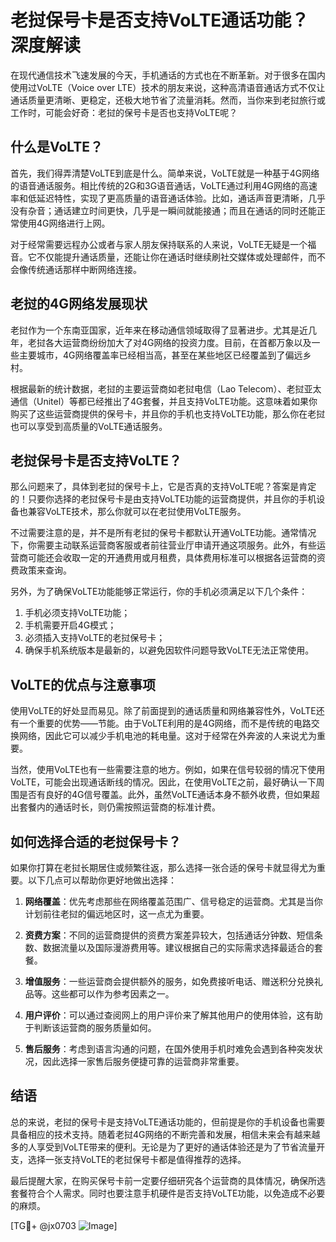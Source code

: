 # 老挝保号卡是否支持VoLTE通话功能？深度解读

在现代通信技术飞速发展的今天，手机通话的方式也在不断革新。对于很多在国内使用过VoLTE（Voice over LTE）技术的朋友来说，这种高清语音通话方式不仅让通话质量更清晰、更稳定，还极大地节省了流量消耗。然而，当你来到老挝旅行或工作时，可能会好奇：老挝的保号卡是否也支持VoLTE呢？

## 什么是VoLTE？

首先，我们得弄清楚VoLTE到底是什么。简单来说，VoLTE就是一种基于4G网络的语音通话服务。相比传统的2G和3G语音通话，VoLTE通过利用4G网络的高速率和低延迟特性，实现了更高质量的语音通话体验。比如，通话声音更清晰，几乎没有杂音；通话建立时间更快，几乎是一瞬间就能接通；而且在通话的同时还能正常使用4G网络进行上网。

对于经常需要远程办公或者与家人朋友保持联系的人来说，VoLTE无疑是一个福音。它不仅能提升通话质量，还能让你在通话时继续刷社交媒体或处理邮件，而不会像传统通话那样中断网络连接。

## 老挝的4G网络发展现状

老挝作为一个东南亚国家，近年来在移动通信领域取得了显著进步。尤其是近几年，老挝各大运营商纷纷加大了对4G网络的投资力度。目前，在首都万象以及一些主要城市，4G网络覆盖率已经相当高，甚至在某些地区已经覆盖到了偏远乡村。

根据最新的统计数据，老挝的主要运营商如老挝电信（Lao Telecom）、老挝亚太通信（Unitel）等都已经推出了4G套餐，并且支持VoLTE功能。这意味着如果你购买了这些运营商提供的保号卡，并且你的手机也支持VoLTE功能，那么你在老挝也可以享受到高质量的VoLTE通话服务。

## 老挝保号卡是否支持VoLTE？

那么问题来了，具体到老挝的保号卡上，它是否真的支持VoLTE呢？答案是肯定的！只要你选择的老挝保号卡是由支持VoLTE功能的运营商提供，并且你的手机设备也兼容VoLTE技术，那么你就可以在老挝使用VoLTE服务。

不过需要注意的是，并不是所有老挝的保号卡都默认开通VoLTE功能。通常情况下，你需要主动联系运营商客服或者前往营业厅申请开通这项服务。此外，有些运营商可能还会收取一定的开通费用或月租费，具体费用标准可以根据各运营商的资费政策来查询。

另外，为了确保VoLTE功能能够正常运行，你的手机必须满足以下几个条件：
1. 手机必须支持VoLTE功能；
2. 手机需要开启4G模式；
3. 必须插入支持VoLTE的老挝保号卡；
4. 确保手机系统版本是最新的，以避免因软件问题导致VoLTE无法正常使用。

## VoLTE的优点与注意事项

使用VoLTE的好处显而易见。除了前面提到的通话质量和网络兼容性外，VoLTE还有一个重要的优势——节能。由于VoLTE利用的是4G网络，而不是传统的电路交换网络，因此它可以减少手机电池的耗电量。这对于经常在外奔波的人来说尤为重要。

当然，使用VoLTE也有一些需要注意的地方。例如，如果在信号较弱的情况下使用VoLTE，可能会出现通话断线的情况。因此，在使用VoLTE之前，最好确认一下周围是否有良好的4G信号覆盖。此外，虽然VoLTE通话本身不额外收费，但如果超出套餐内的通话时长，则仍需按照运营商的标准计费。

## 如何选择合适的老挝保号卡？

如果你打算在老挝长期居住或频繁往返，那么选择一张合适的保号卡就显得尤为重要。以下几点可以帮助你更好地做出选择：

1. **网络覆盖**：优先考虑那些在网络覆盖范围广、信号稳定的运营商。尤其是当你计划前往老挝的偏远地区时，这一点尤为重要。
   
2. **资费方案**：不同的运营商提供的资费方案差异较大，包括通话分钟数、短信条数、数据流量以及国际漫游费用等。建议根据自己的实际需求选择最适合的套餐。

3. **增值服务**：一些运营商会提供额外的服务，如免费接听电话、赠送积分兑换礼品等。这些都可以作为参考因素之一。

4. **用户评价**：可以通过查阅网上的用户评价来了解其他用户的使用体验，这有助于判断该运营商的服务质量如何。

5. **售后服务**：考虑到语言沟通的问题，在国外使用手机时难免会遇到各种突发状况，因此选择一家售后服务便捷可靠的运营商非常重要。

## 结语

总的来说，老挝的保号卡是支持VoLTE通话功能的，但前提是你的手机设备也需要具备相应的技术支持。随着老挝4G网络的不断完善和发展，相信未来会有越来越多的人享受到VoLTE带来的便利。无论是为了更好的通话体验还是为了节省流量开支，选择一张支持VoLTE的老挝保号卡都是值得推荐的选择。

最后提醒大家，在购买保号卡前一定要仔细研究各个运营商的具体情况，确保所选套餐符合个人需求。同时也要注意手机硬件是否支持VoLTE功能，以免造成不必要的麻烦。

[TG💪+ @jx0703 ![Image](https://github.com/user-attachments/assets/dbca1d08-cadb-493c-b0ec-ad6f7a83f270)]